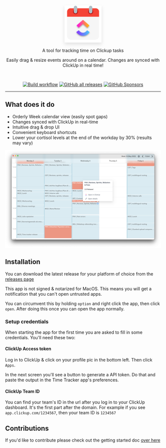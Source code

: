 <p align="center"><a href="https://github.com/gwleuverink/clickup-time-tracker/releases" target="_blank"><img src="./build/icons/256x256.png" width="120" style="filter: drop-shadow(0px 6px 6px #e2e2e2)"></a></p>

<p align="center">A tool for tracking time on Clickup tasks</p>

<p align="center">Easily drag & resize events around on a calendar. Changes are synced with ClickUp in real time!</p>

<br />

<p align="center">
<a href="https://github.com/gwleuverink/clickup-time-tracker/actions/workflows/build.yml"><img src="https://github.com/gwleuverink/clickup-time-tracker/actions/workflows/build.yml/badge.svg" alt="Build workflow"></a>
<a href="https://github.com/gwleuverink/clickup-time-tracker/releases/latest"><img alt="GitHub all releases" src="https://img.shields.io/github/downloads/gwleuverink/clickup-time-tracker/total"></a>
<a href="https://github.com/sponsors/gwleuverink"><img alt="GitHub Sponsors" src="https://img.shields.io/github/sponsors/gwleuverink"></a>
</p>

<hr />

## What does it do

* Orderly Week calendar view (easily spot gaps)
* Changes synced with ClickUp in real-time
* Intuitive drag & drop UI
* Convenient keyboard shortcuts
* Lower your cortisol levels at the end of the workday by 30% (results may vary)

<p align="center"><img src="./docs/img/screenshot.png" width="620"></p>

## Installation
You can download the latest release for your platform of choice from the [releases page](https://github.com/gwleuverink/clickup-time-tracker/releases)

This app is not signed & notarized for MacOS. This means you will get a notification that you can't open untrusted apps.

You can circumvent this by holding `option` and right click the app, then click `open`. After doing this once you can open the app normally.

### Setup credentials
When starting the app for the first time you are asked to fill in some credentials. You'll need these two:

#### ClickUp Access token
Log in to ClickUp & click on your profile pic in the bottom left. Then click `Apps`.

In the next screen you'll see a button to generate a API token. Do that and paste the output in the Time Tracker app's preferences.

#### ClickUp Team ID
You can find your team's ID in the url after you log in to your ClickUp dashboard. It's the first part after the domain. For example if you see `app.clickup.com/1234567`, then your team ID is `1234567`
## Contributions
If you'd like to contribute please check out the getting started doc [over here](./docs/development.md)
